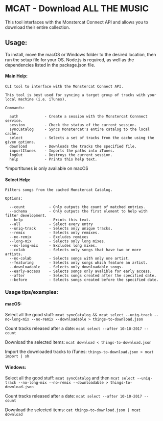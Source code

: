 # MCAT - Download ALL THE MUSIC

This tool interfaces with the Monstercat Connect API and allows you to download their entire collection.

## Usage:

To install, move the macOS or Windows folder to the desired location, then run the setup file for your OS.
Node.js is required, as well as the dependencies listed in the package.json file.

#### Main Help:

```
CLI tool to interface with the Monstercat Connect API.

This tool is best used for syncing a target group of tracks with your local machine (i.e. iTunes).

Commands:

  auth            - Create a session with the Monstercat Connnect service.
  session         - Check the status of the current session.
  syncCatalog     - Syncs Monstercat's entire catalog to the local cache.
  select          - Selects a set of tracks from the cache using the given options.
  download        - Downloads the tracks the specified file.
  importItunes    - Imports the paths into iTunes.
  logOut          - Destroys the current session.
  help            - Prints this help text.
```
*importItunes is only available on macOS

#### Select Help:

```
Filters songs from the cached Monstercat Catalog.

Options:

  --count           - Only outputs the count of matched entries.
  --schema          - Only outputs the first element to help with filter development.
  --help            - Prints this text.
  --all             - Select every entry
  --uniq-track      - Selects only unique tracks.
  --remix           - Selects only remixes.
  --no-remix        - Excludes remixes
  --long-mix        - Selects only long mixes.
  --no-long-mix     - Excludes long mixes.
  --colab           - Selects only songs that have two or more artists.
  --no-colab        - Selects songs with only one artist.
  --featuring       - Selects only songs which feature an artist.
  --downloadable    - Selects only downloadable songs.
  --early-access    - Selects songs only avalible for early access.
  --after           - Selects songs created after the specified date.
  --before          - Selects songs created before the specified date.
```

### Usage tips/examples:

#### macOS:

Select all the good stuff: `mcat syncCatalog && mcat select --uniq-track --no-long-mix --no-remix --downloadable > things-to-download.json`

Count tracks released after a date: `mcat select --after 10-10-2017 --count`

Download the selected items: `mcat download < things-to-download.json`

Import the downloaded tracks to iTunes: `things-to-download.json > mcat import | sh`

#### Windows:

Select all the good stuff: `mcat syncCatalog` and then `mcat select --uniq-track --no-long-mix --no-remix --downloadable > things-to-download.json`

Count tracks released after a date: `mcat select --after 10-10-2017 --count`

Download the selected items: `cat things-to-download.json | mcat download`
